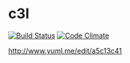 c3l
===

[![Build Status](https://travis-ci.org/SLP-KBIT/c3l.svg?branch=master)](https://travis-ci.org/SLP-KBIT/c3l)
[![Code Climate](https://codeclimate.com/github/SLP-KBIT/c3l.png)](https://codeclimate.com/github/SLP-KBIT/c3l)

http://www.yuml.me/edit/a5c13c41
